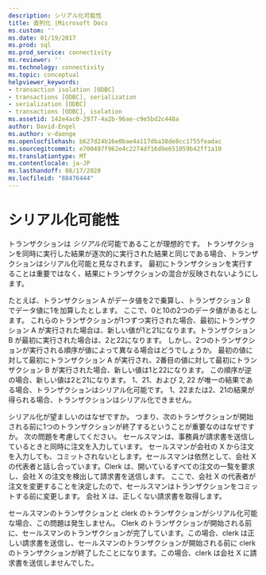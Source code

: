 ```yaml
---
description: シリアル化可能性
title: 直列化 |Microsoft Docs
ms.custom: ''
ms.date: 01/19/2017
ms.prod: sql
ms.prod_service: connectivity
ms.reviewer: ''
ms.technology: connectivity
ms.topic: conceptual
helpviewer_keywords:
- transaction isolation [ODBC]
- transactions [ODBC], serialization
- serialization [ODBC]
- transactions [ODBC], isolation
ms.assetid: 142e4ac0-2977-4a2b-96ae-c9e5bd2c448a
author: David-Engel
ms.author: v-daenge
ms.openlocfilehash: b627d24b16e0bae4a117dba38de8cc1755feadac
ms.sourcegitcommit: e700497f962e4c2274df16d9e651059b42ff1a10
ms.translationtype: MT
ms.contentlocale: ja-JP
ms.lasthandoff: 08/17/2020
ms.locfileid: "88476444"
---
```

# <a name="serializability"></a>シリアル化可能性
トランザクションは *シリアル化*可能であることが理想的です。 トランザクションを同時に実行した結果が逐次的に実行された結果と同じである場合、トランザクションはシリアル化可能と見なされます。 最初にトランザクションを実行することは重要ではなく、結果にトランザクションの混合が反映されないようにします。  
  
 たとえば、トランザクション A がデータ値を2で乗算し、トランザクション B でデータ値に1を加算したとします。 ここで、0と10の2つのデータ値があるとします。 これらのトランザクションが1つずつ実行された場合、最初にトランザクション A が実行された場合は、新しい値が1と21になります。トランザクション B が最初に実行された場合は、2と22になります。 しかし、2つのトランザクションが実行される順序が値によって異なる場合はどうでしょうか。 最初の値に対して最初にトランザクション A が実行され、2番目の値に対して最初にトランザクション B が実行された場合、新しい値は1と22になります。 この順序が逆の場合、新しい値は2と21になります。 1、21、および 2, 22 が唯一の結果である場合、トランザクションはシリアル化可能です。 1、22または2、21の結果が得られる場合、トランザクションはシリアル化できません。  
  
 シリアル化が望ましいのはなぜですか。 つまり、次のトランザクションが開始される前に1つのトランザクションが終了するということが重要なのはなぜですか。 次の問題を考慮してください。 セールスマンは、事務員が請求書を送信しているときと同時に注文を入力しています。 セールスマンが会社の X から注文を入力しても、コミットされないとします。セールスマンは依然として、会社 X の代表者と話し合っています。Clerk は、開いているすべての注文の一覧を要求し、会社 X の注文を検出して請求書を送信します。 ここで、会社 X の代表者が注文を変更することを決定したので、セールスマンはトランザクションをコミットする前に変更します。 会社 X は、正しくない請求書を取得します。  
  
 セールスマンのトランザクションと clerk のトランザクションがシリアル化可能な場合、この問題は発生しません。 Clerk のトランザクションが開始される前に、セールスマンのトランザクションが完了しています。この場合、clerk は正しい請求書を送信し、セールスマンのトランザクションが開始される前に clerk のトランザクションが終了したことになります。この場合、clerk は会社 X に請求書を送信しませんでした。
